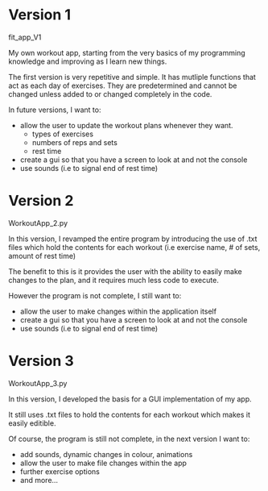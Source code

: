 # Version 1

fit_app_V1

My own workout app, starting from the very basics of my programming knowledge and improving as I learn new things.

The first version is very repetitive and simple. It has mutliple functions that act as each day of exercises.
They are predetermined and cannot be changed unless added to or changed completely in the code.

In future versions, I want to:
  - allow the user to update the workout plans whenever they want.
    - types of exercises
    - numbers of reps and sets
    - rest time 
  - create a gui so that you have a screen to look at and not the console
  - use sounds (i.e to signal end of rest time)

# Version 2

WorkoutApp_2.py

In this version, I revamped the entire program by introducing the use of .txt files which hold the contents for each workout
(i.e exercise name, # of sets, amount of rest time)

The benefit to this is it provides the user with the ability to easily make changes to the plan, and it requires much less code to execute.

However the program is not complete, I still want to:
- allow the user to make changes within the application itself
- create a gui so that you have a screen to look at and not the console
- use sounds (i.e to signal end of rest time)

# Version 3

WorkoutApp_3.py

In this version, I developed the basis for a GUI implementation of my app. 

It still uses .txt files to hold the contents for each workout which makes it easily editible.

Of course, the program is still not complete, in the next version I want to:
- add sounds, dynamic changes in colour, animations
- allow the user to make file changes within the app
- further exercise options
- and more...
